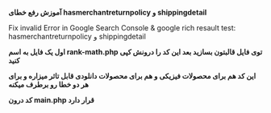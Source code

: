 **آموزش رفع خطای hasmerchantreturnpolicy و shippingdetail**   

Fix invalid Error in Google Search Console & google rich resault test: hasmerchantreturnpolicy و shippingdetail   

**اول یک فایل به اسم rank-math.php توی فایل قالبتون بسازید بعد این کد را درونش کپی کنید**

**این کد هم برای محصولات فیزیکی و هم برای محصولات دانلودی قابل تاثر میزاره و برای هر دو خطا رو برطرف میکنه**

**کد درون main.php قرار دارد**

    
